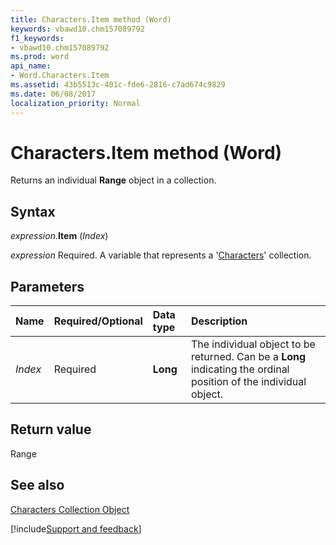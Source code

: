 ```yaml
---
title: Characters.Item method (Word)
keywords: vbawd10.chm157089792
f1_keywords:
- vbawd10.chm157089792
ms.prod: word
api_name:
- Word.Characters.Item
ms.assetid: 43b5513c-401c-fde6-2816-c7ad674c9829
ms.date: 06/08/2017
localization_priority: Normal
---
```



# Characters.Item method (Word)

Returns an individual  **Range** object in a collection.


## Syntax

_expression_.**Item** (_Index_)

_expression_ Required. A variable that represents a '[Characters](Word.characters.md)' collection.


## Parameters



|Name|Required/Optional|Data type|Description|
|:-----|:-----|:-----|:-----|
| _Index_|Required| **Long**|The individual object to be returned. Can be a  **Long** indicating the ordinal position of the individual object.|

## Return value

Range


## See also


[Characters Collection Object](Word.characters.md)

[!include[Support and feedback](~/includes/feedback-boilerplate.md)]